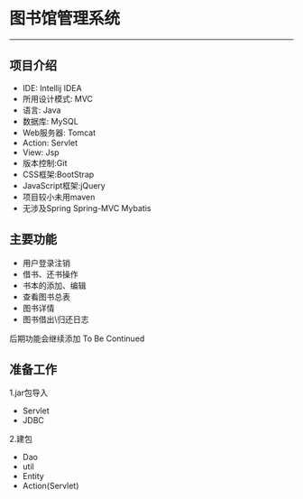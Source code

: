 # 图书馆管理系统
***
## 项目介绍

* IDE: Intellij IDEA
* 所用设计模式: MVC
* 语言: Java
* 数据库: MySQL
* Web服务器: Tomcat
* Action: Servlet
* View: Jsp
* 版本控制:Git
* CSS框架:BootStrap
* JavaScript框架:jQuery
* 项目较小未用maven
* 无涉及Spring Spring-MVC Mybatis

## 主要功能

* 用户登录注销
* 借书、还书操作
* 书本的添加、编辑
* 查看图书总表
* 图书详情
* 图书借出\归还日志

后期功能会继续添加 To Be Continued

## 准备工作
1.jar包导入
* Servlet
* JDBC

2.建包
* Dao
* util
* Entity
* Action(Servlet)
